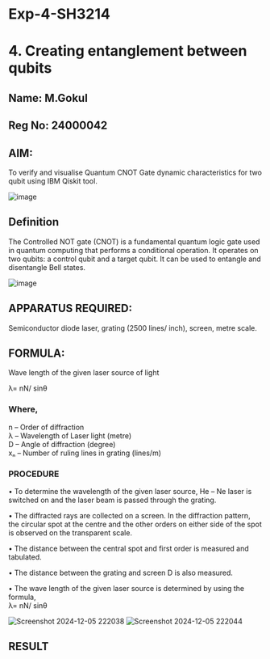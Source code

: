 # Exp-4-SH3214

# 4. Creating entanglement between qubits

## Name: M.Gokul
## Reg No: 24000042

## AIM:
To verify and visualise Quantum CNOT Gate dynamic characteristics for two qubit using
IBM Qiskit tool.

![image](https://github.com/user-attachments/assets/6b47efb3-3e56-4ec9-83fa-67a5aa77b718)

## Definition
The Controlled NOT gate (CNOT) is a fundamental quantum logic gate used in quantum
computing that performs a conditional operation. It operates on two qubits: a control qubit
and a target qubit. It can be used to entangle and disentangle Bell states.

![image](https://github.com/user-attachments/assets/f4f9e2fc-80cb-446e-bdf2-d34565b06d44)

## APPARATUS REQUIRED:  
Semiconductor diode laser, grating (2500 lines/ inch), screen, metre scale.  

## FORMULA:  
Wave length of the given laser source of light  

λ= 
nN/
sinθ

### Where,   
n – Order of diffraction  
λ – Wavelength of Laser light (metre)  
D – Angle of diffraction (degree)  
xₙ – Number of ruling lines in grating (lines/m)  

### PROCEDURE  
• To determine the wavelength of the given laser source, He – Ne laser is switched on and the laser beam is passed through the grating.  

• The diffracted rays are collected on a screen. In the diffraction pattern, the circular spot at the centre and the other orders on either side of the spot is observed on the transparent scale.  

• The distance between the central spot and first order is measured and tabulated.  

• The distance between the grating and screen D is also measured.  

• The wave length of the given laser source is determined by using the formula,  
λ= 
nN/
sinθ
​


![Screenshot 2024-12-05 222038](https://github.com/user-attachments/assets/50b3fd66-92be-411e-81e5-f67fb1bf0b8d)
![Screenshot 2024-12-05 222044](https://github.com/user-attachments/assets/2a55050a-ee4a-4cbf-8999-49b525091ea6)

 
## RESULT

